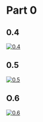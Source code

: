# Part 0

## 0.4

[![0.4](https://mermaid.ink/img/pako:eNrFVO9P2zAQ_VdO_py2oS0SWBofYD8QgoFIP21G4MXX1SOxM9spoKr_-y64LWWUDKRKi6JIeX53994ldzOWW4WMM4-_azQ5ftTyp5OlMEBXJV3Qua6kCXDo7J1H9_IgQzdt8HhibECwBCwDOHy2rgRf_yh1AIN3j5RIXlA6BwcxCYeL82wEkxAqz3s9H2ql0Xdz351g4bW51d2x7uG9LKsCZVX1KN31UzqZBz2VVH8paaOgZFmrkg-FlQpuGsqHdJju9dP-cGcvHdz8HboMyYJ1uGYg4h0ysHI7SPvkuDYqMhS-TRWHS1TaYR4g2Ne68-XTCN7THSriW1qzAp992w2ejkdnp3BEP0qrp8163y63lNrQ8VYUH2UZwFgX7YrX4GcJt-Lk11aMnGT_z4aSQZINa95t5OXkXGJwGqdxePyrdolWOwM0B9YpsONIXzxPsvOv7Y7_OW0RTVb1vs8EbUAT0ATBOAi2vgYESwihLmA8a_BOSvf-KN3h6YDvDru7_f1vgs2v2nVtHHej6L3psTAsYSU6-m0UreJZEyNYmGC5KKykuxVMmDnxZB1s9mByxoOrMWF11QhcrG3Gx7LwhNIuoVV1Fnf744qf_wHYmgM0?type=jpg)](./0.4_new_note.txt)

## 0.5

[![0.5](https://mermaid.ink/img/pako:eNq1VE1PAjEQ_StNz8uyICbaAwfRaIxoIpy0HprtINXdtrZd0BD-u7MUDCB-RMOmp5k389587MxobiRQRj28VKBzOFXi0YmSa4KfFS6oXFmhAzlxZurBfXYMwE1qe_RoE4AYNKwCGOkVChD3ZNQSs_Q0ut0Yy8j52ZCMQ7CeNZs-VFKBT3OfjqHwSj-rdKSa8CpKW4CwtumtiIlieAMTfZDdQqicJhfD_lXEiDyoiUBRGwX8V0IplEa3_47ja3W9wYCMVAERJ2E_GrFN6dMfFV7-RuCOWUdOUhghiRRB7HMGdX4kM3qLZLWQmxJXHFigUzCBhcv_3IebazJVYbwO306afETdzzj-UDrgvnPKCKdZJztqZ-1O6yg74DRBC6qG6KvtjQzf8TBrseyAHXbSw_bxHafzh7823oGWaHbgrdEe1mawKxdNaAkOd1niBZjVOE7DGMqlQCncM6dczxEnqmAGbzqnLLgKElrZupDltaBsJAqPVpAqGNePJ2VxWebvGZl-Ew?type=jpg)](./0.5_notes_spa.txt)

## O.6

[![0.6](https://mermaid.ink/img/pako:eNptUk1v2zAM_SuEzk7iGEXX6NDDMOw2rEByGgS0rMTWQm1JleSkQZD_PvqrW9sYuviRfI-P5Elob0hIkei1I6fph8XniK1ywF_AmK22AV2G79EfEsWvgS3FfY-PEeczgWdgLpDw08cWUvfY2gy0Jy7RmHVNBh6PE1CjM81MjjrbPTLNB8kLxLuaPvJONIDGJMgcbSklfCbIfvgNkfbWdwkwRjwCZ0MkE_EAjU151JnYF7e3ozEJd7-3O6hzDkmuVil3xlJa6rSsqUnWvdjlk13RG7ahIQxh5ehw3zd7nwJ-MjSP6qKfYtYLeGw8Gng4Kd6Oy-xMCalEeVXeVGV1td5UGyUKJQxzDpEeXZT8NruyktVGrtfL6283f5Q4P3xWm1VS9pEGfF7dGFmw8_cJjxAPKXfRQVWux0xDXyxdlinemXoz0zaGlodMHYk5zL82_yOeKkXBZbFFa_hIT32WErzKtmeBfgTxRQnlzpyHXfbbo9NC5thRIbrQD2g6aCGfsEmMkrHs_Nd49cPxn_8C0ccI3g?type=jpg)](./0.6_new_note_spa.txt)
